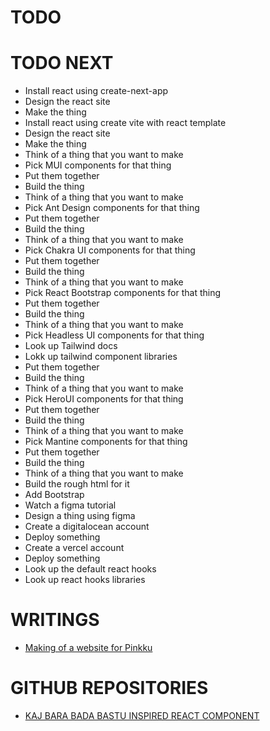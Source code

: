 # TODO


# TODO NEXT

- Install react using create-next-app
- Design the react site
- Make the thing
- Install react using create vite with react template
- Design the react site
- Make the thing
- Think of a thing that you want to make
- Pick MUI components for that thing
- Put them together
- Build the thing
- Think of a thing that you want to make
- Pick Ant Design components for that thing
- Put them together
- Build the thing
- Think of a thing that you want to make
- Pick Chakra UI components for that thing
- Put them together
- Build the thing
- Think of a thing that you want to make
- Pick React Bootstrap components for that thing
- Put them together
- Build the thing
- Think of a thing that you want to make
- Pick Headless UI components for that thing
- Look up Tailwind docs
- Lokk up tailwind component libraries
- Put them together
- Build the thing
- Think of a thing that you want to make
- Pick HeroUI components for that thing
- Put them together
- Build the thing
- Think of a thing that you want to make
- Pick Mantine components for that thing
- Put them together
- Build the thing
- Think of a thing that you want to make
- Build the rough html for it
- Add Bootstrap
- Watch a figma tutorial
- Design a thing using figma
- Create a digitalocean account
- Deploy something
- Create a vercel account
- Deploy something
- Look up the default react hooks
- Look up react hooks libraries

# WRITINGS

- <a href="./texts/001.md">Making of a website for Pinkku</a>

# GITHUB REPOSITORIES

- <a href="https://github.com/pessiv/bastu-aika-react-component">KAJ BARA BADA BASTU INSPIRED REACT COMPONENT</a>
